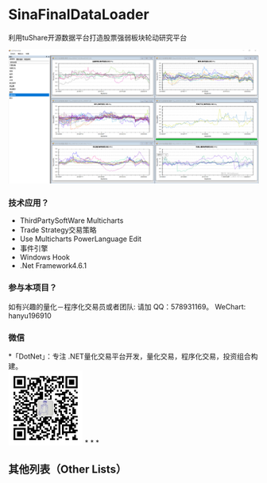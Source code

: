 # SinaFinalDataLoader
 利用tuShare开源数据平台打造股票强弱板块轮动研究平台

![image](https://github.com/handayu/SinaFinalDataLoader/blob/master/TuShareLoader/image/1.png)


### 技术应用？
- ThirdPartySoftWare Multicharts
- Trade Strategy交易策略
- Use Multicharts PowerLanguage Edit
- 事件引擎
- Windows Hook
- .Net Framework4.6.1


### 参与本项目？

如有兴趣的量化－程序化交易员或者团队:
   请加 QQ：578931169。
   WeChart: hanyu196910
   
   <h3 id="weibo-weixin">微信</h3>
 *「DotNet」：专注 .NET量化交易平台开发，量化交易，程序化交易，投资组合构建。
   <br><img src="https://github.com/handayu/OandaTrading/blob/master/image/wechart.jpg" width=150 height=150>
* * *

## 其他列表（Other Lists）

